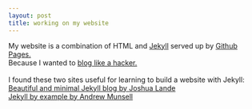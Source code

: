 ```yaml
---
layout: post
title: working on my website
---
```


My website is a combination of HTML and <a href="https://jekyllrb.com/">Jekyll</a> served up by <a href="https://pages.github.com/">Github Pages.</a>
<br>
Because I wanted to <a href="http://tom.preston-werner.com/2008/11/17/blogging-like-a-hacker.html">blog like a hacker.</a>
<br>
<br>
I found these two sites useful for learning to build a website with Jekyll:
<br>
<a href="http://joshualande.com/jekyll-github-pages-poole/">Beautiful and minimal Jekyll blog by Joshua Lande</a> 
<br>
<a href="http://learn.andrewmunsell.com/learn/jekyll-by-example/tutorial">Jekyll by example by Andrew Munsell</a>
<br>
<br>
